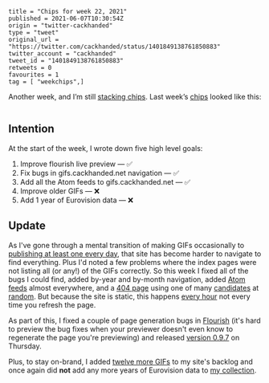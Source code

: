 ```
title = "Chips for week 22, 2021"
published = 2021-06-07T10:30:54Z
origin = "twitter-cackhanded"
type = "tweet"
original_url = "https://twitter.com/cackhanded/status/1401849138761850883"
twitter_account = "cackhanded"
tweet_id = "1401849138761850883"
retweets = 0
favourites = 1
tag = [ "weekchips",]
```

Another week, and I’m still [stacking chips][chips]. Last week’s
[chips][markers] looked like this:

[chips]: /2020/06/19/my-week-in-poker-chips
[markers]: /2020/08/22/my-weekchips-markers

<p class='image'><img src='https://mnf.m17s.net/2021/06/07/E3ReV5eXoAArHxg.jpg' alt=''></p>

## Intention

At the start of the week, I wrote down five high level goals:

1. Improve flourish live preview — ✅
1. Fix bugs in gifs.cackhanded.net navigation — ✅
1. Add all the Atom feeds to gifs.cackhanded.net — ✅
1. Improve older GIFs — ❌
1. Add 1 year of Eurovision data — ❌


## Update

As I've gone through a mental transition of making GIFs occasionally to
[publishing at least one every day][gif-history], that site has become harder
to navigate to find everything. Plus I'd noted a few problems where the index
pages were not listing all (or any!) of the GIFs correctly. So this week I
fixed all of the bugs I could find, added by-year and by-month navigation,
added [Atom feeds][feeds] almost everywhere, and a [404 page][404] using one
of many [candidates][404cd] at [random][404cm]. But because the site is
static, this happens [every hour][hr] not every time you refresh the page.

As part of this, I fixed a couple of page generation bugs in [Flourish][fl]
(it's hard to preview the bug fixes when your previewer doesn't even know to
regenerate the page you're previewing) and released [version 0.9.7][v097]
on Thursday.

Plus, to stay on-brand, I added [twelve more GIFs][mwgifs] to my site's
backlog and once again did **not** add any more years of Eurovision data to
[my collection][evd].

[gif-history]: /2021/06/07/history-of-my-gifs-site
[feeds]: https://gifs.cackhanded.net/feeds
[404]: https://gifs.cackhanded.net/404
[404cm]: https://github.com/norm/gifs.cackhanded.net/commit/f8e42ad6ad883b876cf678712a9dcebad67c9e60
[404cd]: https://gifs.cackhanded.net/tags/404-page-candidate/
[hr]: https://github.com/norm/gifs.cackhanded.net/commit/ed8c110aad88779b47cc88b01f6005d81206a9b6

[fl]: https://github.com/norm/flourish
[v097]: https://github.com/norm/flourish/releases/tag/v0.9.7
[mwgifs]: https://github.com/norm/gifs.cackhanded.net/compare/d6a5653b98ebe07ac9d281941bc258fc6b512522..625b7b296082a0bc42b099f4457b633a8a1dc9dd
[evd]: https://github.com/norm/eurovision_data
